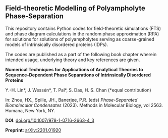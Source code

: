 ## Field-theoretic Modelling of Polyampholyte Phase-Separation

This repository contains Python codes for field-theoretic simulations (FTS) and phase diagram calculations in the random phase approximation (RPA) for solutions for solutions of polyampholytes serving as coarse-grained models of intrinsically disordered proteins (IDPs). 

The codes are published as a part of the following book chapter wherein intended usage, underlying theory and key references are given. 

**Numerical Techniques for Applications of Analytical Theories to Sequence-Dependent Phase Separations of Intrinsically Disordered Proteins**  

Y.-H. Lin\*, J. Wessén\*, T. Pal\*, S. Das, H. S. Chan (\*equal contribution)  

In: Zhou, HX., Spille, JH., Banerjee, P.R. (eds) *Phase-Separated Biomolecular Condensates* (2023). Methods in Molecular Biology, vol 2563. Humana, New York, NY.  

**DOI**: [doi.org/10.1007/978-1-0716-2663-4_3](https://doi.org/10.1007/978-1-0716-2663-4_3)  

**Preprint**: [arXiv:2201.01920](https://doi.org/10.48550/arXiv.2201.01920)
